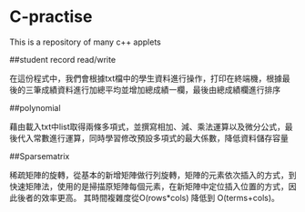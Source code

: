 # C-practise
This is a repository of many c++ applets

##student record read/write

在這份程式中，我們會根據txt檔中的學生資料進行操作，打印在終端機，根據最後的三筆成績資料進行加總平均並增加總成績一欄，最後由總成績欄進行排序


##polynomial

藉由載入txt中list取得兩條多項式，並撰寫相加、減、乘法運算以及微分公式，最後代入常數進行運算，同時學習修改預設多項式的最大係數，降低資料儲存容量


##Sparsematrix

稀疏矩陣的旋轉，從基本的新增矩陣做行列旋轉，矩陣的元素依次插入的方式，到快速矩陣法，使用的是掃描原矩陣每個元素，在新矩陣中定位插入位置的方式，因此後者的效率更高。
其時間複雜度從O(rows*cols) 降低到 O(terms+cols)。

